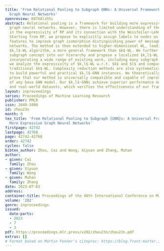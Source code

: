 ```yaml
---
title: 'From Relational Pooling to Subgraph GNNs: A Universal Framework for More Expressive
  Graph Neural Networks'
openreview: K07XAlzh5i
abstract: Relational pooling is a framework for building more expressive and permutation-invariant
  graph neural networks. However, there is limited understanding of the exact enhancement
  in the expressivity of RP and its connection with the Weisfeiler-Lehman hierarchy.
  Starting from RP, we propose to explicitly assign labels to nodes as additional
  features to improve graph isomorphism distinguishing power of message passing neural
  networks. The method is then extended to higher-dimensional WL, leading to a novel
  $k,l$-WL algorithm, a more general framework than $k$-WL. We further introduce the
  subgraph concept into our hierarchy and propose a localized $k,l$-WL framework,
  incorporating a wide range of existing work, including many subgraph GNNs. Theoretically,
  we analyze the expressivity of $k,l$-WL w.r.t. $k$ and $l$ and compare it with the
  traditional $k$-WL. Complexity reduction methods are also systematically discussed
  to build powerful and practical $k,l$-GNN instances. We theoretically and experimentally
  prove that our method is universally compatible and capable of improving the expressivity
  of any base GNN model. Our $k,l$-GNNs achieve superior performance on many synthetic
  and real-world datasets, which verifies the effectiveness of our framework.
layout: inproceedings
series: Proceedings of Machine Learning Research
publisher: PMLR
issn: 2640-3498
id: zhou23n
month: 0
tex_title: 'From Relational Pooling to Subgraph {GNN}s: A Universal Framework for
  More Expressive Graph Neural Networks'
firstpage: 42742
lastpage: 42768
page: 42742-42768
order: 42742
cycles: false
bibtex_author: Zhou, Cai and Wang, Xiyuan and Zhang, Muhan
author:
- given: Cai
  family: Zhou
- given: Xiyuan
  family: Wang
- given: Muhan
  family: Zhang
date: 2023-07-03
address: 
container-title: Proceedings of the 40th International Conference on Machine Learning
volume: '202'
genre: inproceedings
issued:
  date-parts:
  - 2023
  - 7
  - 3
pdf: https://proceedings.mlr.press/v202/zhou23n/zhou23n.pdf
extras: []
# Format based on Martin Fenner's citeproc: https://blog.front-matter.io/posts/citeproc-yaml-for-bibliographies/
---
```

